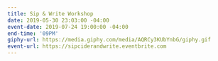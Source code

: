 ```yaml
---
title: Sip & Write Workshop
date: 2019-05-30 23:03:00 -04:00
event-date: 2019-07-24 19:00:00 -04:00
end-time: '09PM'
giphy-url: https://media.giphy.com/media/AQRCy3KUbYnbG/giphy.gif
event-url: https://sipciderandwrite.eventbrite.com
---
```


